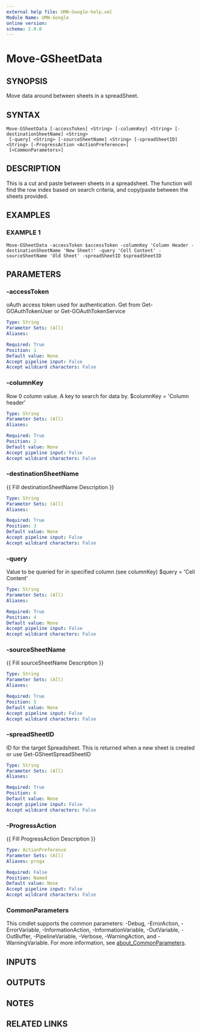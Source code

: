 ```yaml
---
external help file: UMN-Google-help.xml
Module Name: UMN-Google
online version:
schema: 2.0.0
---
```


# Move-GSheetData

## SYNOPSIS
Move data around between sheets in a spreadSheet.

## SYNTAX

```
Move-GSheetData [-accessToken] <String> [-columnKey] <String> [-destinationSheetName] <String>
 [-query] <String> [-sourceSheetName] <String> [-spreadSheetID] <String> [-ProgressAction <ActionPreference>]
 [<CommonParameters>]
```

## DESCRIPTION
This is a cut and paste between sheets in a spreadsheet.
The function will find the row index based on search criteria, and copy/paste between the sheets provided.

## EXAMPLES

### EXAMPLE 1
```
Move-GSheetData -accessToken $accessToken -columnKey 'Column Header -destinationSheetName 'New Sheet!' -query 'Cell Content' -sourceSheetName 'Old Sheet' -spreadSheetID $spreadSheetID
```

## PARAMETERS

### -accessToken
oAuth access token used for authentication. 
Get from Get-GOAuthTokenUser or Get-GOAuthTokenService

```yaml
Type: String
Parameter Sets: (All)
Aliases:

Required: True
Position: 1
Default value: None
Accept pipeline input: False
Accept wildcard characters: False
```

### -columnKey
Row 0 column value.
A key to search for data by.
$columnKey = 'Column header'

```yaml
Type: String
Parameter Sets: (All)
Aliases:

Required: True
Position: 2
Default value: None
Accept pipeline input: False
Accept wildcard characters: False
```

### -destinationSheetName
{{ Fill destinationSheetName Description }}

```yaml
Type: String
Parameter Sets: (All)
Aliases:

Required: True
Position: 3
Default value: None
Accept pipeline input: False
Accept wildcard characters: False
```

### -query
Value to be queried for in specified column (see columnKey) $query = 'Cell Content'

```yaml
Type: String
Parameter Sets: (All)
Aliases:

Required: True
Position: 4
Default value: None
Accept pipeline input: False
Accept wildcard characters: False
```

### -sourceSheetName
{{ Fill sourceSheetName Description }}

```yaml
Type: String
Parameter Sets: (All)
Aliases:

Required: True
Position: 5
Default value: None
Accept pipeline input: False
Accept wildcard characters: False
```

### -spreadSheetID
ID for the target Spreadsheet. 
This is returned when a new sheet is created or use Get-GSheetSpreadSheetID

```yaml
Type: String
Parameter Sets: (All)
Aliases:

Required: True
Position: 6
Default value: None
Accept pipeline input: False
Accept wildcard characters: False
```

### -ProgressAction
{{ Fill ProgressAction Description }}

```yaml
Type: ActionPreference
Parameter Sets: (All)
Aliases: proga

Required: False
Position: Named
Default value: None
Accept pipeline input: False
Accept wildcard characters: False
```

### CommonParameters
This cmdlet supports the common parameters: -Debug, -ErrorAction, -ErrorVariable, -InformationAction, -InformationVariable, -OutVariable, -OutBuffer, -PipelineVariable, -Verbose, -WarningAction, and -WarningVariable. For more information, see [about_CommonParameters](http://go.microsoft.com/fwlink/?LinkID=113216).

## INPUTS

## OUTPUTS

## NOTES

## RELATED LINKS
